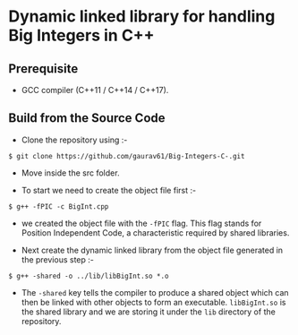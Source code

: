 # Dynamic linked library for handling Big Integers in C++

## Prerequisite
* GCC compiler (C++11 / C++14 / C++17).

## Build from the Source Code
* Clone the repository using :-
```
$ git clone https://github.com/gaurav61/Big-Integers-C-.git
```
* Move inside the src folder.

* To start we need to create the object file first :-
```
$ g++ -fPIC -c BigInt.cpp
```
* we created the object file with the ``-fPIC`` flag. This flag stands for Position Independent Code, a characteristic required by shared libraries.

* Next create the dynamic linked library from the object file generated in the previous step :- 
```
$ g++ -shared -o ../lib/libBigInt.so *.o
```
* The ``-shared`` key tells the compiler to produce a shared object which can then be linked with other objects to form an executable. ``libBigInt.so`` is the shared library and we are storing it under the ``lib`` directory of the repository.
